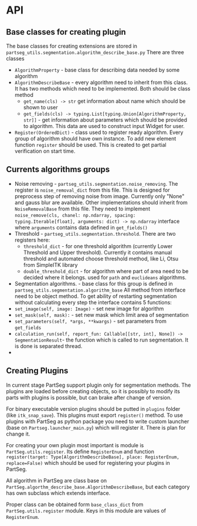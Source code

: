 # API 

## Base classes for creating plugin
The base classes for creating extensions are stored in `partseg_utils.segmentation.algorithm_describe_base.py` 
There are three classes 

* `AlgorithmProperty` - base class for describing data needed by some algorithm
* `AlgorithmDescribeBase` - every algorithm need to inherit from this class. It has two methods
which need to be implemented. Both should be class method  
    * `get_name(cls) -> str` get information about name which should be shown to user
    * `get_fields(cls) -> typing.List[typing.Union[AlgorithmProperty, str]]` - get information about 
    parameters which should be provided to algorithm. This data are used to construct input Widget for user. 
* `Register(OrderedDict)` - class used to register ready algorithm. Every group of algorithm should have 
own instance. To add new element function `register` should be used. This is created to get partial verification 
on start time. 

## Currents algorithms groups

* Noise removing - `partseg_utils.segmentation.noise_removing`. The register is `noise_removal_dict`
from this file. This is designed for preprocess step of removing noise from image.
Currently only "None" and gauss blur are available. 
Other implementations should inherit from `NoiseRemovalBase` from this file. 
They need to implement `noise_remove(cls, chanel: np.ndarray, spacing: typing.Iterable[float], arguments: dict) -> np.ndarray`
interface where `arguments` contains data defined in `get_fields()` 
* Threshold - `partseg_utils.segmentation.threshold`. There are two registers here:
    * `threshold_dict` - for one threshold algorithm (currently Lower Threshold and Upper threshold).
    Currently it contains manual threshold and automated choose threshold method, like Li, Otsu from SimpleITK library
    * `double_threshold_dict` - for algorithm where part of area need to be decided where it belongs.
    used for `path` and `euclideans` algorithms.
* Segmentation algorithms. - base class for this group is defined in `partseg_utils.segmentation.algorithm_base`
All method from interface need to be object method. 
To get ability of restarting segmentation without calculating every step the interface contains 5 functions:
* `set_image(self, image: Image)` - set new image for algorithm
* `set_mask(self, mask):` - set new mask which limit area of segmentation
* `set_parameters(self, *args, **kwargs)` - set parameters from `get_fields` 
* `calculation_run(self, report_fun: Callable[[str, int], None]) -> SegmentationResult`- 
the function which is called to run segmentation. It is done is separated thread. 
* 
    

## Creating Plugins
In current stage PartSeg support plugin only for segmentation methods.
The plugins are loaded before creating objects, so it is possibly to modify its parts with plugins is possible, 
but can brake after change of version.

For binary executable version plugins should be putted in `plugins` folder (like `itk_snap_save`). 
This plugins must export `register()` method. 
To use plugins with PartSeg as python package you need to write custom launcher (base on `Partseg.launcher_main.py`) 
which will register it. There is plan for change it. 

For creating your own plugin most important is module is `PartSeg.utils.register`. Its define `RegisterEnum` and 
function `register(target: Type[AlgorithmDescribeBase], place: RegisterEnum, replace=False)` which should be used 
for registering your plugins in PartSeg. 

All algorithm in PartSeg are class base on `PartSeg.algorthm_describe_base.AlgorithmDescribeBase`, 
but each category has own subclass which extends interface.

Proper class can be obtained form `base_class_dict` from `PartSeg.utils.register` module. Keys in this module are 
values of `RegisterEnum`.